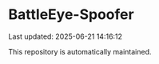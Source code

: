 # BattleEye-Spoofer

Last updated: 2025-06-21 14:16:12

This repository is automatically maintained.
